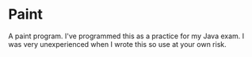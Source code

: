Paint
=====

A paint program.
I've programmed this as a practice for my Java exam. 
I was very unexperienced when I wrote this so use at your own risk. 
